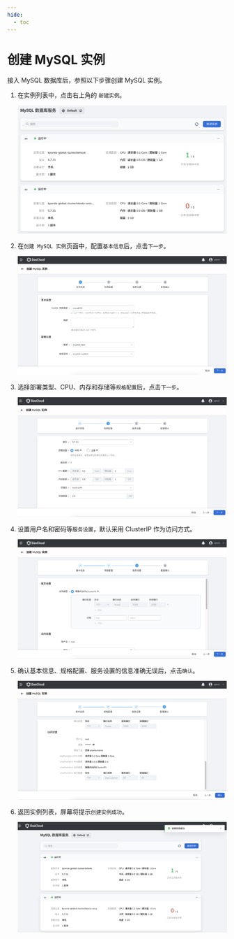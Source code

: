 ```yaml
---
hide:
  - toc
---
```


# 创建 MySQL 实例

接入 MySQL 数据库后，参照以下步骤创建 MySQL 实例。

1. 在实例列表中，点击右上角的 `新建实例`。

    ![基本信息](../images/create00.png)

2. 在`创建 MySQL 实例`页面中，配置`基本信息`后，点击`下一步`。

    ![基本信息](../images/create01.png)

3. 选择部署类型、CPU、内存和存储等`规格配置`后，点击`下一步`。

    ![规格配置](../images/create02.png)

4. 设置用户名和密码等`服务设置`，默认采用 ClusterIP 作为访问方式。

    ![服务设置](../images/create03.png)

5. 确认基本信息、规格配置、服务设置的信息准确无误后，点击`确认`。

    ![确认](../images/create04.png)

6. 返回实例列表，屏幕将提示`创建实例成功`。

    ![成功创建](../images/create05.png)
